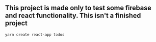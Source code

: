## This project is made only to test some firebase and react functionality. This isn't a finished project

```
yarn create react-app todos
```
